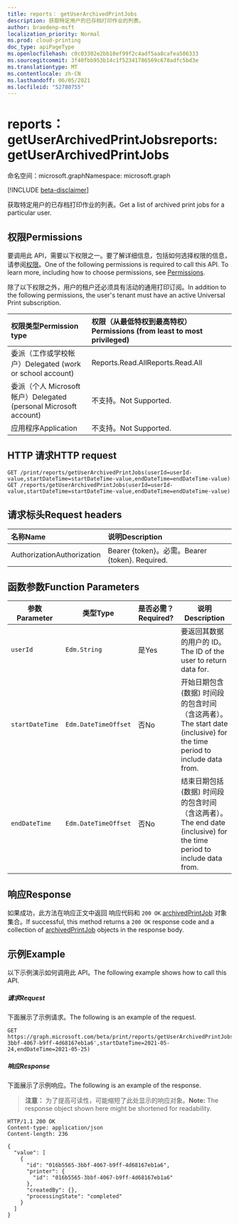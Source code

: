 ```yaml
---
title: reports： getUserArchivedPrintJobs
description: 获取特定用户的已存档打印作业的列表。
author: braedenp-msft
localization_priority: Normal
ms.prod: cloud-printing
doc_type: apiPageType
ms.openlocfilehash: c0c03302e2bb10ef99f2c4adf5aa8cafea506333
ms.sourcegitcommit: 3f40fbb953b14c1f52341786569c678adfc5bd3e
ms.translationtype: MT
ms.contentlocale: zh-CN
ms.lasthandoff: 06/05/2021
ms.locfileid: "52780755"
---
```

# <a name="reports-getuserarchivedprintjobs"></a><span data-ttu-id="857b9-103">reports： getUserArchivedPrintJobs</span><span class="sxs-lookup"><span data-stu-id="857b9-103">reports: getUserArchivedPrintJobs</span></span>

<span data-ttu-id="857b9-104">命名空间：microsoft.graph</span><span class="sxs-lookup"><span data-stu-id="857b9-104">Namespace: microsoft.graph</span></span>

[!INCLUDE [beta-disclaimer](../../includes/beta-disclaimer.md)]

<span data-ttu-id="857b9-105">获取特定用户的已存档打印作业的列表。</span><span class="sxs-lookup"><span data-stu-id="857b9-105">Get a list of archived print jobs for a particular user.</span></span>

## <a name="permissions"></a><span data-ttu-id="857b9-106">权限</span><span class="sxs-lookup"><span data-stu-id="857b9-106">Permissions</span></span>
<span data-ttu-id="857b9-p101">要调用此 API，需要以下权限之一。要了解详细信息，包括如何选择权限的信息，请参阅[权限](/graph/permissions-reference)。</span><span class="sxs-lookup"><span data-stu-id="857b9-p101">One of the following permissions is required to call this API. To learn more, including how to choose permissions, see [Permissions](/graph/permissions-reference).</span></span>

<span data-ttu-id="857b9-109">除了以下权限之外，用户的租户还必须具有活动的通用打印订阅。</span><span class="sxs-lookup"><span data-stu-id="857b9-109">In addition to the following permissions, the user's tenant must have an active Universal Print subscription.</span></span>

|<span data-ttu-id="857b9-110">权限类型</span><span class="sxs-lookup"><span data-stu-id="857b9-110">Permission type</span></span> | <span data-ttu-id="857b9-111">权限（从最低特权到最高特权）</span><span class="sxs-lookup"><span data-stu-id="857b9-111">Permissions (from least to most privileged)</span></span> |
|:---------------|:--------------------------------------------|
|<span data-ttu-id="857b9-112">委派（工作或学校帐户）</span><span class="sxs-lookup"><span data-stu-id="857b9-112">Delegated (work or school account)</span></span>| <span data-ttu-id="857b9-113">Reports.Read.All</span><span class="sxs-lookup"><span data-stu-id="857b9-113">Reports.Read.All</span></span> |
|<span data-ttu-id="857b9-114">委派（个人 Microsoft 帐户）</span><span class="sxs-lookup"><span data-stu-id="857b9-114">Delegated (personal Microsoft account)</span></span>|<span data-ttu-id="857b9-115">不支持。</span><span class="sxs-lookup"><span data-stu-id="857b9-115">Not Supported.</span></span>|
|<span data-ttu-id="857b9-116">应用程序</span><span class="sxs-lookup"><span data-stu-id="857b9-116">Application</span></span>|<span data-ttu-id="857b9-117">不支持。</span><span class="sxs-lookup"><span data-stu-id="857b9-117">Not Supported.</span></span>|

## <a name="http-request"></a><span data-ttu-id="857b9-118">HTTP 请求</span><span class="sxs-lookup"><span data-stu-id="857b9-118">HTTP request</span></span>
<!-- { "blockType": "ignored" } -->
```http
GET /print/reports/getUserArchivedPrintJobs(userId=userId-value,startDateTime=startDateTime-value,endDateTime=endDateTime-value)
GET /reports/getUserArchivedPrintJobs(userId=userId-value,startDateTime=startDateTime-value,endDateTime=endDateTime-value)
```
## <a name="request-headers"></a><span data-ttu-id="857b9-119">请求标头</span><span class="sxs-lookup"><span data-stu-id="857b9-119">Request headers</span></span>
| <span data-ttu-id="857b9-120">名称</span><span class="sxs-lookup"><span data-stu-id="857b9-120">Name</span></span>          | <span data-ttu-id="857b9-121">说明</span><span class="sxs-lookup"><span data-stu-id="857b9-121">Description</span></span>   |
|:--------------|:--------------|
| <span data-ttu-id="857b9-122">Authorization</span><span class="sxs-lookup"><span data-stu-id="857b9-122">Authorization</span></span> | <span data-ttu-id="857b9-p102">Bearer {token}。必需。</span><span class="sxs-lookup"><span data-stu-id="857b9-p102">Bearer {token}. Required.</span></span> |

## <a name="function-parameters"></a><span data-ttu-id="857b9-125">函数参数</span><span class="sxs-lookup"><span data-stu-id="857b9-125">Function Parameters</span></span>

| <span data-ttu-id="857b9-126">参数</span><span class="sxs-lookup"><span data-stu-id="857b9-126">Parameter</span></span>     | <span data-ttu-id="857b9-127">类型</span><span class="sxs-lookup"><span data-stu-id="857b9-127">Type</span></span>                 | <span data-ttu-id="857b9-128">是否必需？</span><span class="sxs-lookup"><span data-stu-id="857b9-128">Required?</span></span> | <span data-ttu-id="857b9-129">说明</span><span class="sxs-lookup"><span data-stu-id="857b9-129">Description</span></span>                                                          |
|---------------|----------------------|-----------|----------------------------------------------------------------------|
| `userId`      | `Edm.String`         | <span data-ttu-id="857b9-130">是</span><span class="sxs-lookup"><span data-stu-id="857b9-130">Yes</span></span>       | <span data-ttu-id="857b9-131">要返回其数据的用户的 ID。</span><span class="sxs-lookup"><span data-stu-id="857b9-131">The ID of the user to return data for.</span></span>                               |
| `startDateTime` | `Edm.DateTimeOffset` | <span data-ttu-id="857b9-132">否</span><span class="sxs-lookup"><span data-stu-id="857b9-132">No</span></span>        | <span data-ttu-id="857b9-133">开始日期包含 (数据) 时间段的包含时间（含这两者）。</span><span class="sxs-lookup"><span data-stu-id="857b9-133">The start date (inclusive) for the time period to include data from.</span></span> |
| `endDateTime`   | `Edm.DateTimeOffset` | <span data-ttu-id="857b9-134">否</span><span class="sxs-lookup"><span data-stu-id="857b9-134">No</span></span>        | <span data-ttu-id="857b9-135">结束日期包括 (数据) 时间段的包含时间（含这两者）。</span><span class="sxs-lookup"><span data-stu-id="857b9-135">The end date (inclusive) for the time period to include data from.</span></span>   |

## <a name="response"></a><span data-ttu-id="857b9-136">响应</span><span class="sxs-lookup"><span data-stu-id="857b9-136">Response</span></span>
<span data-ttu-id="857b9-137">如果成功，此方法在响应正文中返回 响应代码和 `200 OK` [archivedPrintJob](../resources/archivedprintjob.md) 对象集合。</span><span class="sxs-lookup"><span data-stu-id="857b9-137">If successful, this method returns a `200 OK` response code and a collection of [archivedPrintJob](../resources/archivedprintjob.md) objects in the response body.</span></span>

## <a name="example"></a><span data-ttu-id="857b9-138">示例</span><span class="sxs-lookup"><span data-stu-id="857b9-138">Example</span></span>
<span data-ttu-id="857b9-139">以下示例演示如何调用此 API。</span><span class="sxs-lookup"><span data-stu-id="857b9-139">The following example shows how to call this API.</span></span>
##### <a name="request"></a><span data-ttu-id="857b9-140">请求</span><span class="sxs-lookup"><span data-stu-id="857b9-140">Request</span></span>
<span data-ttu-id="857b9-141">下面展示了示例请求。</span><span class="sxs-lookup"><span data-stu-id="857b9-141">The following is an example of the request.</span></span>
<!-- {
  "blockType": "request",
  "name": "reports-getuserarchivedprintjobs",
  "sampleKeys": ["016b5565-3bbf-4067-b9ff-4d68167eb1a6"]
}-->
```http
GET https://graph.microsoft.com/beta/print/reports/getUserArchivedPrintJobs(userId='016b5565-3bbf-4067-b9ff-4d68167eb1a6',startDateTime=2021-05-24,endDateTime=2021-05-25)
```

##### <a name="response"></a><span data-ttu-id="857b9-142">响应</span><span class="sxs-lookup"><span data-stu-id="857b9-142">Response</span></span>
<span data-ttu-id="857b9-143">下面展示了示例响应。</span><span class="sxs-lookup"><span data-stu-id="857b9-143">The following is an example of the response.</span></span>
><span data-ttu-id="857b9-144">**注意：** 为了提高可读性，可能缩短了此处显示的响应对象。</span><span class="sxs-lookup"><span data-stu-id="857b9-144">**Note:** The response object shown here might be shortened for readability.</span></span>
<!-- {
  "blockType": "response",
  "truncated": true,
  "@odata.type": "microsoft.graph.archivedPrintJob"
} -->
```http
HTTP/1.1 200 OK
Content-type: application/json
Content-length: 236

{
  "value": [
    {
      "id": "016b5565-3bbf-4067-b9ff-4d68167eb1a6",
      "printer": {
        "id": "016b5565-3bbf-4067-b9ff-4d68167eb1a6"
      },
      "createdBy": {},
      "processingState": "completed"
    }
  ]
}
```

<!-- uuid: 8fcb5dbc-d5aa-4681-8e31-b001d5168d79
2015-10-25 14:57:30 UTC -->
<!-- {
  "type": "#page.annotation",
  "description": "printJob: getUserArchivedPrintJobs",
  "keywords": "",
  "section": "documentation",
  "tocPath": ""
}-->

